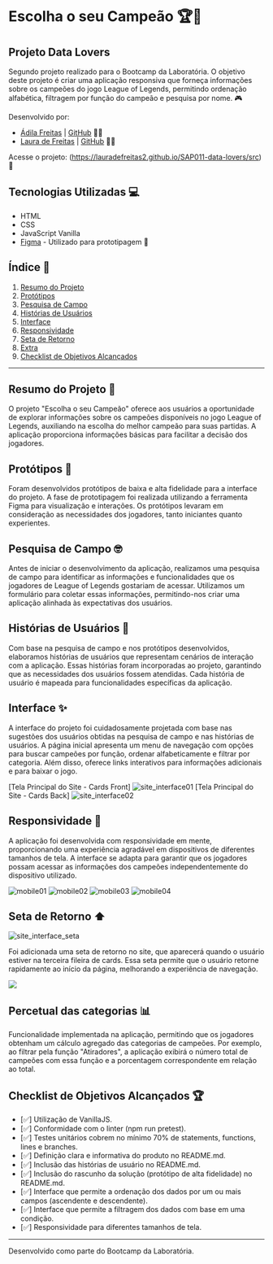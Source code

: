 # Escolha o seu Campeão 🏆👾

## Projeto Data Lovers

Segundo projeto realizado para o Bootcamp da Laboratória. O objetivo deste projeto é criar uma aplicação responsiva que forneça informações sobre os campeões do jogo League of Legends, permitindo ordenação alfabética, filtragem por função do campeão e pesquisa por nome. 🎮

Desenvolvido por:
- [Ádila Freitas](https://www.linkedin.com/in/adilamarcelefreitas/) | [GitHub](https://github.com/adilamarcelefreitas) 👩‍💻
- [Laura de Freitas](https://www.linkedin.com/in/laura-de-freitas-b733a6222/) | [GitHub](https://github.com/lauradefreitas2) 👩‍💻

Acesse o projeto: (https://lauradefreitas2.github.io/SAP011-data-lovers/src) 🚀

## Tecnologias Utilizadas 💻

- HTML
- CSS
- JavaScript Vanilla
- [Figma](https://www.figma.com) - Utilizado para prototipagem 🎨

## Índice 📌

1. [Resumo do Projeto](#resumo-do-projeto)
2. [Protótipos](#protótipos)
3. [Pesquisa de Campo](#pesquisa-de-campo)
4. [Histórias de Usuários](#histórias-de-usuários)
5. [Interface](#interface)
6. [Responsividade](#responsividade)
7. [Seta de Retorno](#seta-de-retorno)
8. [Extra](#extra)
9. [Checklist de Objetivos Alcançados](#checklist-de-objetivos-alcançados) 

---

## Resumo do Projeto 📄

O projeto "Escolha o seu Campeão" oferece aos usuários a oportunidade de explorar informações sobre os campeões disponíveis no jogo League of Legends, auxiliando na escolha do melhor campeão para suas partidas. A aplicação proporciona informações básicas para facilitar a decisão dos jogadores.

## Protótipos 📌

Foram desenvolvidos protótipos de baixa e alta fidelidade para a interface do projeto. A fase de prototipagem foi realizada utilizando a ferramenta Figma para visualização e interações. Os protótipos levaram em consideração as necessidades dos jogadores, tanto iniciantes quanto experientes.

## Pesquisa de Campo 🤓

Antes de iniciar o desenvolvimento da aplicação, realizamos uma pesquisa de campo para identificar as informações e funcionalidades que os jogadores de League of Legends gostariam de acessar. Utilizamos um formulário para coletar essas informações, permitindo-nos criar uma aplicação alinhada às expectativas dos usuários.

## Histórias de Usuários 💬

Com base na pesquisa de campo e nos protótipos desenvolvidos, elaboramos histórias de usuários que representam cenários de interação com a aplicação. Essas histórias foram incorporadas ao projeto, garantindo que as necessidades dos usuários fossem atendidas. Cada história de usuário é mapeada para funcionalidades específicas da aplicação.

## Interface ✨

A interface do projeto foi cuidadosamente projetada com base nas sugestões dos usuários obtidas na pesquisa de campo e nas histórias de usuários. A página inicial apresenta um menu de navegação com opções para buscar campeões por função, ordenar alfabeticamente e filtrar por categoria. Além disso, oferece links interativos para informações adicionais e para baixar o jogo.

[Tela Principal do Site - Cards Front]
![site_interface01](https://github.com/lauradefreitas2/SAP011-data-lovers/assets/137333338/67d4f325-7b74-4a55-957b-78dc42daffa8)
[Tela Principal do Site - Cards Back]
![site_interface02](https://github.com/lauradefreitas2/SAP011-data-lovers/assets/137333338/7a27f388-c4ad-42d8-a422-09059ca3ea7b)


## Responsividade 📱

A aplicação foi desenvolvida com responsividade em mente, proporcionando uma experiência agradável em dispositivos de diferentes tamanhos de tela. A interface se adapta para garantir que os jogadores possam acessar as informações dos campeões independentemente do dispositivo utilizado.

![mobile01](https://github.com/lauradefreitas2/SAP011-data-lovers/assets/137333338/bc23b8a8-0fda-4431-9799-3c3b2a60b7f0)
![mobile02](https://github.com/lauradefreitas2/SAP011-data-lovers/assets/137333338/1a97f979-1aa5-44ea-989e-6d8a4d14c9d1)
![mobile03](https://github.com/lauradefreitas2/SAP011-data-lovers/assets/137333338/d84ae76b-2722-4784-8790-f449a14c632c)
![mobile04](https://github.com/lauradefreitas2/SAP011-data-lovers/assets/137333338/438ec064-38f5-41f4-87b7-6ee7c293dbab)

## Seta de Retorno ⬆️

![site_interface_seta](https://github.com/lauradefreitas2/SAP011-data-lovers/assets/137333338/cb27988d-6a50-4951-bec3-61e150a61f80)

Foi adicionada uma seta de retorno no site, que aparecerá quando o usuário estiver na terceira fileira de cards. Essa seta permite que o usuário retorne rapidamente ao início da página, melhorando a experiência de navegação.

<img src="imagens/site_interface_seta.png">

## Percetual das categorias 📊

Funcionalidade implementada na aplicação, permitindo que os jogadores obtenham um cálculo agregado das categorias de campeões. Por exemplo, ao filtrar pela função "Atiradores", a aplicação exibirá o número total de campeões com essa função e a porcentagem correspondente em relação ao total.

## Checklist de Objetivos Alcançados 🏆

- [✅] Utilização de VanillaJS.
- [✅] Conformidade com o linter (npm run pretest).
- [✅] Testes unitários cobrem no mínimo 70% de statements, functions, lines e branches.
- [✅] Definição clara e informativa do produto no README.md.
- [✅] Inclusão das histórias de usuário no README.md.
- [✅] Inclusão do rascunho da solução (protótipo de alta fidelidade) no README.md.
- [✅] Interface que permite a ordenação dos dados por um ou mais campos (ascendente e descendente).
- [✅] Interface que permite a filtragem dos dados com base em uma condição.
- [✅] Responsividade para diferentes tamanhos de tela.

---

Desenvolvido como parte do Bootcamp da Laboratória.
